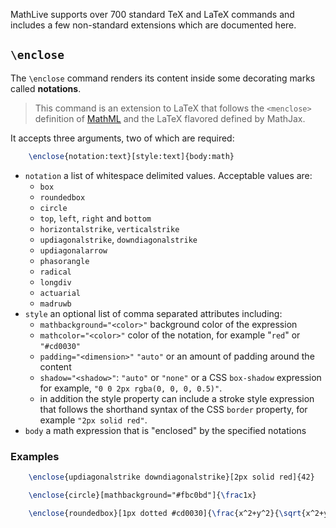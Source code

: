 MathLive supports over 700 standard TeX and LaTeX commands and includes a few
non-standard extensions which are documented here.

## `\enclose`
The `\enclose` command renders its content inside some decorating marks called
**notations**.

> This command is an extension to LaTeX that follows the `<menclose>` definition
> of [MathML]() and the LaTeX flavored defined by MathJax.

It accepts three arguments, two of which are required:

```tex
    \enclose{notation:text}[style:text]{body:math}
```
* `notation` a list of whitespace delimited values. Acceptable values are:
    * `box`
    * `roundedbox`
    * `circle`
    * `top`, `left`, `right` and `bottom`
    * `horizontalstrike`, `verticalstrike`
    * `updiagonalstrike`, `downdiagonalstrike`
    * `updiagonalarrow`
    * `phasorangle`
    * `radical`
    * `longdiv`
    * `actuarial`
    * `madruwb`
* `style` an optional list of comma separated attributes including:
    * `mathbackground="<color>"` background color of the expression
    * `mathcolor="<color>"` color of the notation, for example "`red`" or 
    `"#cd0030"`
    * `padding="<dimension>"` `"auto"` or an amount of padding around the 
    content
    * `shadow="<shadow>"`: `"auto"` or `"none"` or a CSS `box-shadow` expression 
    for example, `"0 0 2px rgba(0, 0, 0, 0.5)"`.
    * in addition the style property can include a stroke style expression that 
    follows the shorthand syntax of the CSS `border` property, for example 
    `"2px solid red"`.
* `body` a math expression that is "enclosed" by the specified notations

### Examples
```tex
    \enclose{updiagonalstrike downdiagonalstrike}[2px solid red]{42}

    \enclose{circle}[mathbackground="#fbc0bd"]{\frac1x}

    \enclose{roundedbox}[1px dotted #cd0030]{\frac{x^2+y^2}{\sqrt{x^2+y^2}}}
```